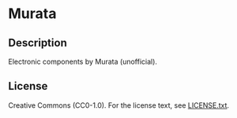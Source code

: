 # Murata

## Description

Electronic components by Murata (unofficial).

## License

Creative Commons (CC0-1.0). For the license text, see [LICENSE.txt](LICENSE.txt).
